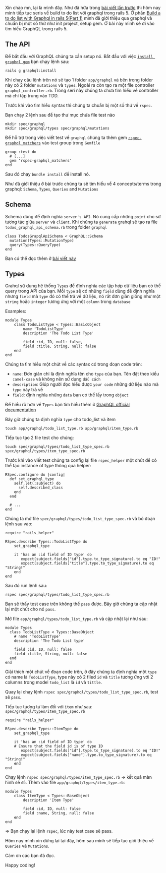 Xin chào mn, lại là mình đây. Như đã hứa trong [bài viết lần trước](https://viblo.asia/p/build-a-to-do-list-with-graphql-in-rails-5part-1-63vKj29kK2R) thì hôm nay mình tiếp tục seris về build to do list với graphql trong rails 5.
Ở phần [Build a to do list with Graphql in rails 5(Part 1)](http://localhost:3000/graphiql) mình đã giới thiệu qua graphql và chuẩn bị một số thứ như init project, setup gem. Ở bài này mình sẽ đi vào tìm hiểu GraphQL trong rails 5. 

## The API
Để bắt đầu với GraphQL chúng ta cần setup nó. Bắt đầu với việc  [`install graphql gem`](https://github.com/rmosolgo/graphql-ruby) bạn chạy lệnh sau:
```
rails g graphql:install
```
Khi chạy câu lệnh trên nó sẽ tạo 1 folder `app/graphql` và bên trong folder này có 2 folder `mutations` và `types`. Ngoài ra còn tạo ra một file controller `graphql_controller.rb`. Trong seri này chúng ta chưa tìm hiểu về controller mà chỉ tập trung vào TDD. 

Trước khi vào tìm hiểu syntax thì chúng ta chuẩn bị  một số thứ về `rspec`.

Bạn chạy 2 lệnh sau để tạo thư mục chứa file test nào
```
mkdir spec/graphql
mkdir spec/graphql/types spec/graphql/mutations
```

Để hỗ trợ trong việc viết test về `graphql` chúng ta thêm gem [`rspec-graphql_matchers`](https://github.com/khamusa/rspec-graphql_matchers) vào test group  trong `Gemfile`

```
group :test do
  # [...]
  gem 'rspec-graphql_matchers'
end
```

Sau đó chạy `bundle install` để install nó.

Như đã giới thiệu ở bài trước chúng ta sẽ tìm hiểu về 4 concepts/terms trong graphql: `Schema`, `Types`, `Queries` and `Mutations`

## Schema
Schema dùng để định nghĩa `server's API`. Nó cung cấp những `point` cho sữ tương tác giữa `server` và `client`. Khi chúng ta `generate` grahql sẽ tạo ra file `todos_graphql_api_schema.rb` trong folder `graphql`

```
class TodosGrapqlApiSchema < GraphQL::Schema
  mutation(Types::MutationType)
  query(Types::QueryType)
end
```

Bạn có thể đọc thêm ở [bài viết này](https://www.prisma.io/blog/graphql-server-basics-the-schema-ac5e2950214e)

## Types
Grahql sử dụng hệ thống `Types` để định nghĩa các tập hợp dữ liệu bạn có thể query trong API của bạn. Mỗi `type` sẽ có những `field` dùng để định nghĩa nhưng `field` mà `type` đó có thể trả về dữ liệu, nó rất đơn giản giống như một `string` hoặc `integer` tương ứng với một `column` trong `database`

Examples:
```
module Types
    class TodoListType < Types::BasicObject
        name 'TodoListType'
        description 'The Todo List Type'
        
        field :id, ID, null: false,
        field :title, String, null: false
    end
end
```

Chúng ta tìm hiểu một chút về các syntax có trong đoạn code trên:
* `name`: Đơn giản chỉ là định nghĩa tên cho `type` của bạn. Tên đặt theo kiểu `camel-case` và không nên sử dụng `dấu cách`
* `description`: Giúp người đọc hiểu được `your code` những dữ liệu nào mà `type` này trả về
* `field`: định nghĩa những `data` bạn có thể lấy trong `object`

Để hiểu rõ hơn về `Types` bạn tìm hiểu thêm ở [GraphQL official documentation](https://graphql.org/learn/schema/#type-system)

Bây giờ chúng ta định nghĩa `type` cho todo_list và item
```
touch app/graphql/todo_list_type.rb app/graphql/item_type.rb
```
Tiếp tục tạo 2 file test cho chúng:
```
touch spec/graphql/types/todo_list_type_spec.rb spec/graphql/types/item_type_spec.rb
```

Trước khi vào viết test chúng ta config lại file `rspec_helper` một chút để có thể tạo instance of type thông qua helper: 

```
RSpec.configure do |config|
  def set_graphql_type
    self.let(:subject) do
      self.described_class
    end
  end

  # ...
end
```

Chúng ta mở file `spec/graphql/types/todo_list_type_spec.rb` và bỏ đoạn lệnh sau vào:

```
require "rails_helper"

RSpec.describe Types::TodoListType do
	set_graphql_type

	it 'has an :id field of ID type' do
       expect(subject.fields["id"].type.to_type_signature).to eq "ID!"
       expect(subject.fields["title"].type.to_type_signature).to eq "String!"
    end
end
```

Sau đó run lệnh sau: 
```
rspec spec/graphql/types/todo_list_type_spec.rb
```
Bạn sẽ thấy test case trên không thể `pass` được. Bây giờ chúng ta cập nhật lại một chút cho nó `pass`. 

Mở file `app/graphql/types/todo_list_type.rb` và cập nhật lại như sau:
```
module Types
  class TodoListType < Types::BaseObject
    # name 'TodoListType'
    description 'The Todo List type'

    field :id, ID, null: false
    field :title, String, null: false
  end
end
```
Giải thích một chút về đoạn code trên, ở đây chúng ta định nghĩa một `type` có name là `TodoListType`, type này có 2 filed `id` và `title` tương ứng với 2 columns trong model `todo_list` là `id` và `tittle`.

Quay lại chạy lệnh `rspec spec/graphql/types/todo_list_type_spec.rb`, test sẽ `pass`.

Tiếp tục tương tự làm đối với `item` như sau:
`spec/graphql/types/item_type_spec.rb`

```
require "rails_helper"

RSpec.describe Types::ItemType do
	set_graphql_type

	it 'has an :id field of ID type' do
    # Ensure that the field id is of type ID
       expect(subject.fields["id"].type.to_type_signature).to eq "ID!"
       expect(subject.fields["name"].type.to_type_signature).to eq "String!"
    end
end
```

Chạy lệnh `rspec spec/graphql/types/item_type_spec.rb` -> kết quả màn hình sẽ `đỏ`.
Thêm vào file `app/graphql/types/item_type.rb`:

```
module Types
	class ItemType < Types::BaseObject
		description 'Item Type'

		field :id, ID, null: false
		field :name, String, null: false
	end
end
```

=> Bạn chạy lại lệnh `rspec`, lúc này test case sẽ pass.

Hôm nay mình xin dừng lại tại đây, hôm sau mình sẽ tiếp tục giới thiệu về `Queries` và `Mutations`.

Cảm ơn các bạn đã đọc.

Happy coding!
